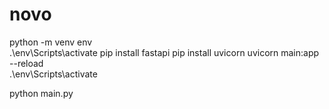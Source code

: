 # novo

 python -m venv env   
 .\env\Scripts\activate
pip install fastapi
pip install uvicorn
uvicorn main:app --reload 
<br>
.\env\Scripts\activate

python main.py
